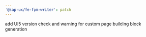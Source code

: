 ```yaml
---
'@sap-ux/fe-fpm-writer': patch
---
```


add UI5 version check and warning for custom page building block generation
